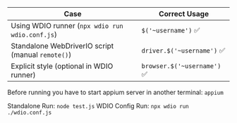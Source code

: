 | Case                                              | Correct Usage              |
| ------------------------------------------------- | -------------------------- |
| Using WDIO runner (`npx wdio run wdio.conf.js`)   | `$('~username')` ✅         |
| Standalone WebDriverIO script (manual `remote()`) | `driver.$('~username')` ✅  |
| Explicit style (optional in WDIO runner)          | `browser.$('~username')` ✅ |

Before running you have to start appium server in another terminal: `appium`

Standalone Run: `node test.js`
WDIO Config Run: `npx wdio run ./wdio.conf.js`